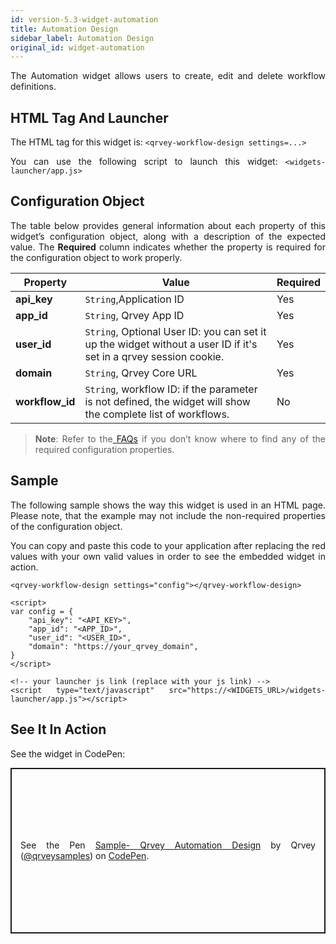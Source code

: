 ```yaml
---
id: version-5.3-widget-automation
title: Automation Design
sidebar_label: Automation Design
original_id: widget-automation
---
```


<div style="text-align: justify">

The Automation widget allows users to create, edit and delete workflow definitions.

## HTML Tag And Launcher
The HTML tag for this widget is:
`<qrvey-workflow-design settings=...>`

You can use the following script to launch this widget: `<widgets-launcher/app.js>`

## Configuration Object
The table below provides general information about each property of this widget’s configuration object, along with a description of the expected value. The **Required** column indicates whether the property is required for the configuration object to work properly.


| **Property** | **Value** | **Required** |
| --- | --- | --- |
| **api_key** | `String`,Application ID | Yes |
| **app_id** | `String`, Qrvey App ID| Yes |
| **user_id** | `String`, Optional User ID: you can set it up the widget without a user ID if it's set in a qrvey session cookie. | Yes  |
| **domain** | `String`, Qrvey Core URL | Yes  |
 |**workflow_id** | `String`, workflow ID: if the parameter is not defined, the widget will show the complete list of workflows.| No  |   


> **Note**: Refer to the<a href="docs/faqs/faqs-intro/"> FAQs</a> if you don’t know where to find any of the required configuration properties. 


## Sample
The following sample shows the way this widget is used in an HTML page. Please note, that the example may not include the non-required properties of the configuration object. 

You can copy and paste this code to your application after replacing the red values with your own valid values in order to see the embedded widget in action.
```
<qrvey-workflow-design settings="config"></qrvey-workflow-design>
```

```
<script>
var config = {
    "api_key": "<API_KEY>",
    "app_id": "<APP_ID>",
    "user_id": "<USER_ID>",
    "domain": "https://your_qrvey_domain",
}
</script>
```

```
<!-- your launcher js link (replace with your js link) -->
<script type="text/javascript" src="https://<WIDGETS_URL>/widgets-launcher/app.js"></script>
```
## See It In Action
See the widget in CodePen:

<p class="codepen" data-height="838" data-theme-id="light" data-default-tab="result" data-user="qrveysamples" data-slug-hash="yLOopqq" style="height: 265px; box-sizing: border-box; display: flex; align-items: center; justify-content: center; border: 2px solid; margin: 1em 0; padding: 1em;" data-pen-title="Sample- Qrvey Automation Design">
  <span>See the Pen <a href="https://codepen.io/qrveysamples/pen/yLOopqq">
  Sample- Qrvey Automation Design</a> by Qrvey (<a href="https://codepen.io/qrveysamples">@qrveysamples</a>)
  on <a href="https://codepen.io">CodePen</a>.</span>
</p>
<script async src="https://static.codepen.io/assets/embed/ei.js"></script>
